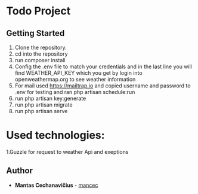 
# Todo Project
## Getting Started

1. Clone the repository.
2. cd into the repository
3. run composer install
4. Config the .env file to match your credentials and in the last line you will find WEATHER_API_KEY which you get by 
login into  openweathermap.org to see weather information
5. For mail used https://mailtrap.io and copied username and password to .env for testing and ran php artisan schedule:run
6. run php artisan key:generate
7. run php artisan migrate
8. run php artisan serve


# Used technologies:

1.Guzzle for request to weather Api and exeptions



## Author
* **Mantas Cechanavičius** - [mancec](https://github.com/mancec)





